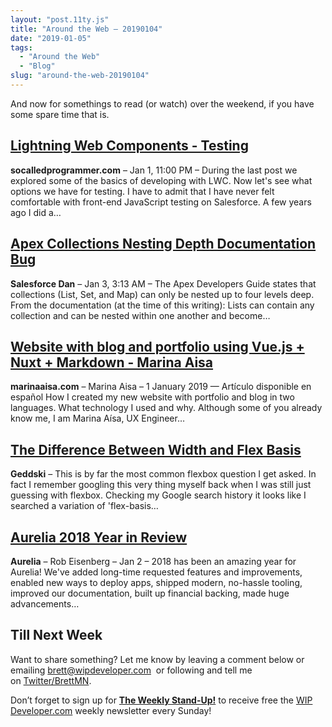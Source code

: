 ```yaml
---
layout: "post.11ty.js"
title: "Around the Web – 20190104"
date: "2019-01-05"
tags: 
  - "Around the Web"
  - "Blog"
slug: "around-the-web-20190104"
---
```


And now for somethings to read (or watch) over the weekend, if you have some spare time that is.

## [Lightning Web Components - Testing](https://socalledprogrammer.com/2019/01/02/lightning-web-components-testing.html)

**socalledprogrammer.com** – Jan 1, 11:00 PM – During the last post we explored some of the basics of developing with LWC. Now let's see what options we have for testing. I have to admit that I have never felt comfortable with front-end JavaScript testing on Salesforce. A few years ago I did a…

## [Apex Collections Nesting Depth Documentation Bug](https://www.salesforcedan.com/apex-collections-nesting-depth-documentation-bug/)

**Salesforce Dan** – Jan 3, 3:13 AM – The Apex Developers Guide states that collections (List, Set, and Map) can only be nested up to four levels deep. From the documentation (at the time of this writing): Lists can contain any collection and can be nested within one another and become…

## [Website with blog and portfolio using Vue.js + Nuxt + Markdown - Marina Aisa](https://marinaaisa.com/blog/blog-using-vue-nuxt-markdown/)

**marinaaisa.com** – Marina Aisa – 1 January 2019 — Artículo disponible en español How I created my new website with portfolio and blog in two languages. What technology I used and why. Although some of you already know me, I am Marina Aísa, UX Engineer…

## [The Difference Between Width and Flex Basis](https://gedd.ski/post/the-difference-between-width-and-flex-basis/)

**Geddski** – This is by far the most common flexbox question I get asked. In fact I remember googling this very thing myself back when I was still just guessing with flexbox. Checking my Google search history it looks like I searched a variation of 'flex-basis…

## [Aurelia 2018 Year in Review](http://aurelia.io/blog/2019/01/02/aurelia-2018-year-in-review/)

**Aurelia** – Rob Eisenberg – Jan 2 – 2018 has been an amazing year for Aurelia! We've added long-time requested features and improvements, enabled new ways to deploy apps, shipped modern, no-hassle tooling, improved our documentation, built up financial backing, made huge advancements…

## Till Next Week

Want to share something? Let me know by leaving a comment below or emailing [brett@wipdeveloper.com](mailto:brett@wipdeveloper.com)  or following and tell me on [Twitter/BrettMN](https://twitter.com/BrettMN).

Don’t forget to sign up for **[The Weekly Stand-Up!](https://wipdeveloper.wpcomstaging.com/newsletter/)** to receive free the [WIP Developer.com](https://wipdeveloper.wpcomstaging.com/) weekly newsletter every Sunday!
